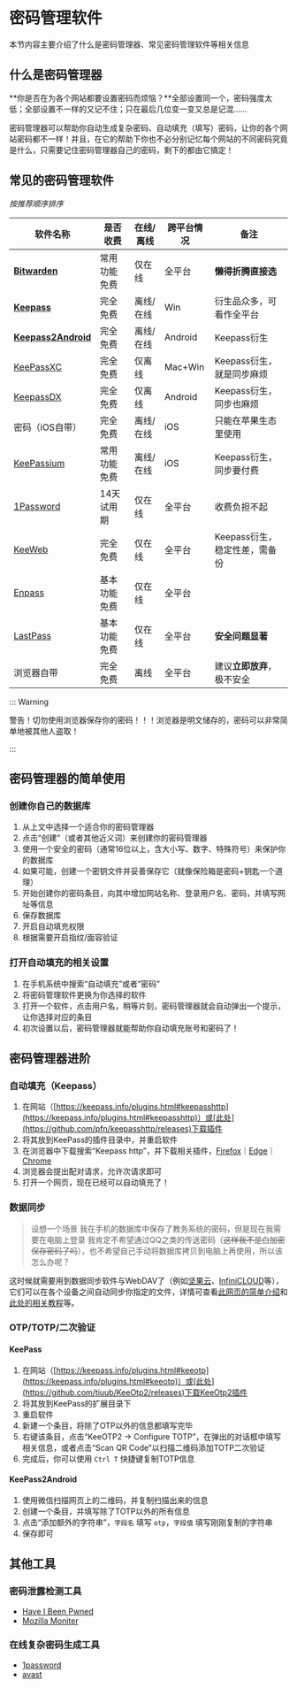 # 密码管理软件

本节内容主要介绍了什么是密码管理器、常见密码管理软件等相关信息

## 什么是密码管理器

**你是否在为各个网站都要设置密码而烦恼？**全部设置同一个，密码强度太低；全部设置不一样的又记不住；只在最后几位变一变又总是记混……

密码管理器可以帮助你自动生成复杂密码、自动填充（填写）密码，让你的各个网站密码都不一样！并且，在它的帮助下你也不必分别记忆每个网站的不同密码究竟是什么，只需要记住密码管理器自己的密码，剩下的都由它搞定！

## 常见的密码管理软件

*按推荐顺序排序*

| 软件名称                                                           | 是否收费     | 在线/离线 | 跨平台情况 | 备注                          |
| ------------------------------------------------------------------ | ------------ | --------- | ---------- | ----------------------------- |
| [**Bitwarden**](https://bitwarden.com/)                            | 常用功能免费 | 仅在线    | 全平台     | **懒得折腾直接选**            |
| [**Keepass**](https://keepass.info/)                               | 完全免费     | 离线/在线 | Win        | 衍生品众多，可看作全平台      |
| [**Keepass2Android**](https://github.com/PhilippC/keepass2android) | 完全免费     | 离线/在线 | Android    | Keepass衍生                   |
| [KeePassXC](https://keepassxc.org/)                                | 完全免费     | 仅离线    | Mac+Win    | Keepass衍生，就是同步麻烦     |
| [KeepassDX](https://www.keepassdx.com/)                            | 完全免费     | 仅离线    | Android    | Keepass衍生，同步也麻烦       |
| 密码（iOS自带）                                                    | 完全免费     | 离线/在线 | iOS        | 只能在苹果生态里使用          |
| [KeePassium](https://keepassium.com/)                              | 常用功能免费 | 离线/在线 | iOS        | Keepass衍生，同步要付费       |
| [1Password](https://1password.com/zh-cn)                           | 14天试用期   | 仅在线    | 全平台     | 收费负担不起                  |
| [KeeWeb](https://keeweb.info/)                                     | 完全免费     | 仅在线    | 全平台     | Keepass衍生，稳定性差，需备份 |
| [Enpass](https://www.enpass.io/)                                   | 基本功能免费 | 仅在线    | 全平台     |                               |
| [LastPass](https://www.lastpass.com/)                              | 基本功能免费 | 仅在线    | 全平台     | **安全问题显著**              |
| 浏览器自带                                                         | 完全免费     | 离线      | 全平台     | 建议**立即放弃**，极不安全    |

::: Warning

警告！切勿使用浏览器保存你的密码！！！浏览器是明文储存的，密码可以非常简单地被其他人盗取！

:::

## 密码管理器的简单使用

### 创建你自己的数据库

1. 从上文中选择一个适合你的密码管理器
2. 点击“创建”（或者其他近义词）来创建你的密码管理器
3. 使用一个安全的密码（通常16位以上，含大小写、数字、特殊符号）来保护你的数据库
4. 如果可能，创建一个密钥文件并妥善保存它（就像保险箱是密码+钥匙一个道理）
5. 开始创建你的密码条目，向其中增加网站名称、登录用户名、密码，并填写网址等信息
6. 保存数据库
7. 开启自动填充权限
8. 根据需要开启指纹/面容验证

### 打开自动填充的相关设置

1. 在手机系统中搜索“自动填充”或者“密码”
2. 将密码管理软件更换为你选择的软件
3. 打开一个软件，点击用户名，稍等片刻，密码管理器就会自动弹出一个提示，让你选择对应的条目
4. 初次设置以后，密码管理器就能帮助你自动填充账号和密码了！

## 密码管理器进阶

### 自动填充（Keepass）

1. 在网站（[https://keepass.info/plugins.html#keepasshttp](https://keepass.info/plugins.html#keepasshttp)）或[此处](https://github.com/pfn/keepasshttp/releases)下载插件
2. 将其放到KeePass的插件目录中，并重启软件
3. 在浏览器中下载搜索“Keepass http”，并下载相关插件，[Firefox](https://addons.mozilla.org/zh-CN/firefox/addon/keepasshttp-connector/)｜[Edge](https://microsoftedge.microsoft.com/addons/detail/jnhjknbfnclancjpknceboifoegiompf)｜[Chrome](https://chrome.google.com/webstore/detail/chromeipass/ompiailgknfdndiefoaoiligalphfdae?hl=en)
4. 浏览器会提出配对请求，允许次请求即可
5. 打开一个网页，现在已经可以自动填充了！

### 数据同步

> 设想一个场景
> 我在手机的数据库中保存了教务系统的密码，但是现在我需要在电脑上登录
> 我肯定不希望通过QQ之类的传送密码（~~这样我不是白加密保存密码了吗~~），也不希望自己手动将数据库拷贝到电脑上再使用，所以该怎么办呢？

这时候就需要用到数据同步软件与WebDAV了（例如[坚果云](https://www.jianguoyun.com/)、[InfiniCLOUD](https://infini-cloud.net/en/)等），它们可以在各个设备之间自动同步你指定的文件，详情可查看[此网页的简单介绍](https://help.jianguoyun.com/?p=3348)和[此处的相关教程](https://help.jianguoyun.com/?p=2064)等。

### OTP/TOTP/二次验证

#### KeePass

1. 在网站（[https://keepass.info/plugins.html#keeotp](https://keepass.info/plugins.html#keeotp)）或[此处](https://github.com/tiuub/KeeOtp2/releases)下载KeeOtp2插件
2. 将其放到KeePass的扩展目录下
3. 重启软件
4. 新建一个条目，将除了OTP以外的信息都填写完毕
5. 右键该条目，点击“KeeOTP2 -> Configure TOTP”，在弹出的对话框中填写相关信息，或者点击“Scan QR Code”以扫描二维码添加TOTP二次验证
6. 完成后，你可以使用 `Ctrl T` 快捷键复制TOTP信息

#### KeePass2Android

1. 使用微信扫描网页上的二维码，并复制扫描出来的信息
2. 创建一个条目，并填写除了TOTP以外的所有信息
3. 点击“添加额外的字符串”，`字段名` 填写 `otp`，`字段值` 填写刚刚复制的字符串
4. 保存即可

## 其他工具

### 密码泄露检测工具

- [Have I Been Pwned](https://haveibeenpwned.com/)
- [Mozilla Moniter](https://monitor.mozilla.org/)

### 在线复杂密码生成工具

- [1password](https://1password.com/zh-cn/password-generator)
- [avast](https://www.avast.com/zh-cn/random-password-generator#pc)
